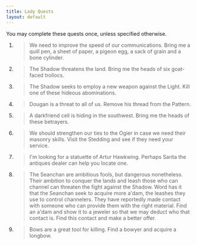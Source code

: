 ```yaml
---
title: Lady Quests
layout: default
---
```


You may complete these quests once, unless specified otherwise.


1. > We need to improve the speed of our communications.
   > Bring me a quill pen, a sheet of paper, a pigeon egg, a sack of grain and a
   > bone cylinder.
   
2. > The Shadow threatens the land.
   > Bring me the heads of six goat-faced trollocs.
   
3. > The Shadow seeks to employ a new weapon against the Light.
   > Kill one of these hideous abominations.

4. > Dougan is a threat to all of us. Remove his thread from the Pattern.

5. > A darkfriend cell is hiding in the southwest. Bring me the heads of these
   > betrayers.

6. > We should strengthen our ties to the Ogier in case we need their masonry
   > skills. Visit the Stedding and see if they need your service.

7. > I'm looking for a statuette of Artur Hawkwing. Perhaps Sarita the antiques
   > dealer can help you locate one.

8. > The Seanchan are ambitious fools, but dangerous nonetheless. Their ambition
   > to conquer the lands and leash those who can channel can threaten the fight
   > against the Shadow. Word has it that the Seanchan seek to acquire more a'dam,
   > the leashes they use to control channelers. They have reportedly made contact
   > with someone who can provide them with the right material. Find an a'dam and
   > show it to a jeweler so that we may deduct who that contact is. Find this
   > contact and make a better offer.

9. > Bows are a great tool for killing. Find a bowyer and acquire a longbow.
